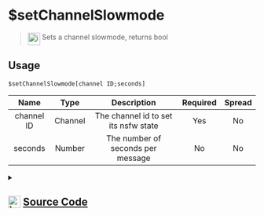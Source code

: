 # $setChannelSlowmode
> <img align="top" src="https://upload.wikimedia.org/wikipedia/commons/thumb/e/e4/Infobox_info_icon.svg/160px-Infobox_info_icon.svg.png?20150409153300" alt="image" width="25" height="auto"> Sets a channel slowmode, returns bool
## Usage
```
$setChannelSlowmode[channel ID;seconds]
```
| Name | Type | Description | Required | Spread
| :---: | :---: | :---: | :---: | :---: |
channel ID | Channel | The channel id to set its nsfw state | Yes | No
seconds | Number | The number of seconds per message | No | No
<details>
<summary>
    
## <img align="top" src="https://cdn4.iconfinder.com/data/icons/iconsimple-logotypes/512/github-512.png" alt="image" width="25" height="auto">  [Source Code](https://github.com/tryforge/ForgeScript-V2/blob/main/src/native/setChannelSlowmode.ts)
    
</summary>
    
```ts
import { BaseChannel, TextChannel } from "discord.js"
import { ArgType, NativeFunction, Return } from "../structures"
import noop from "../functions/noop"

export default new NativeFunction({
    name: "$setChannelSlowmode",
    version: "1.0.0",
    description: "Sets a channel slowmode, returns bool",
    brackets: true,
    unwrap: true,
    args: [
        {
            name: "channel ID",
            description: "The channel id to set its nsfw state",
            rest: false,
            check: (i: BaseChannel) => "setRateLimitPerUser" in i,
            type: ArgType.Channel,
            required: true
        },
        {
            name: "seconds",
            description: "The number of seconds per message",
            rest: false,
            type: ArgType.Number
        }
    ],
    async execute(ctx, [ channel, seconds ]) {
        return Return.success(
            !!(await (channel as TextChannel).setRateLimitPerUser(seconds || 0).catch(noop))
        )
    },
})
```
    
</details>